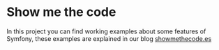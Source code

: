 Show me the code
========================

In this project you can find working examples about some features of Symfony, these examples are explained in our blog [showmethecode.es][1]

[1]:  http://showmethecode.es